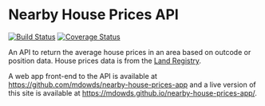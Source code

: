 # Nearby House Prices API

[![Build Status](https://travis-ci.org/mdowds/nearby-house-prices-api.svg?branch=master)](https://travis-ci.org/mdowds/nearby-house-prices-api)
[![Coverage Status](https://coveralls.io/repos/github/mdowds/nearby-house-prices-api/badge.svg?branch=master)](https://coveralls.io/github/mdowds/nearby-house-prices-api?branch=master)

An API to return the average house prices in an area based on outcode or position data. House prices data is from the [Land Registry](http://landregistry.data.gov.uk/).

A web app front-end to the API is available at <https://github.com/mdowds/nearby-house-prices-app> and a live version of this site is available at <https://mdowds.github.io/nearby-house-prices-app/>.

